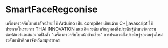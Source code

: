 # SmartFaceRegconise
เครื่องตรวจจับใบหน้าอัจฉริยะ
ใช้ Arduino เป็น compiler เขียนด้วย C+|javascript ใช้ประกวดในรายการ THAI INNOVATION 
ชนะเลิศ ระดับเหรียญทองสิ่งประดิษฐ์ด้านนวัตกรรมซอฟต์แวร์และสมองกลฝังตัว
"เครื่องตรวจจับใบหน้าอัจฉริยะ"
การประกวดสิ่งประดิษฐ์ของคนรุ่นใหม่ ระดับอาชีวศึกษาจังหวัดสมุทรสาคร
